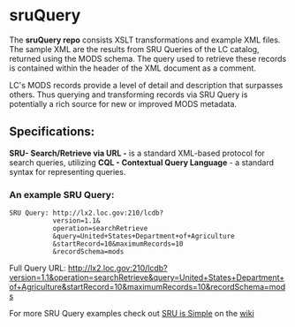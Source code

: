 # sruQuery
The **sruQuery repo** consists XSLT transformations  and example XML files. The sample XML  are the results from SRU Queries of the LC catalog, returned using the MODS schema. The query used to retrieve these records is contained within the header of the XML document as a comment. 

LC's MODS records provide a level of detail and description that surpasses others. Thus querying and transforming records via SRU Query is potentially a rich source for new or improved MODS metadata. 


## Specifications:
**SRU- Search/Retrieve via URL -** is a standard XML-based protocol for search queries,  utilizing **CQL - Contextual Query Language** - a standard syntax for representing queries.

### An example SRU Query:

 
    SRU Query: http://lx2.loc.gov:210/lcdb?
               version=1.1&
               operation=searchRetrieve 
               &query=United+States+Department+of+Agriculture
               &startRecord=10&maximumRecords=10
               &recordSchema=mods
    
   Full Query URL: http://lx2.loc.gov:210/lcdb?version=1.1&operation=searchRetrieve&query=United+States+Department+of+Agriculture&startRecord=10&maximumRecords=10&recordSchema=mods

For more SRU Query examples check out [SRU is Simple](https://github.com/CarlosMtz3/sruQuery/wiki/SRU-is-Simple) on the [wiki](https://github.com/CarlosMtz3/sruQuery/wiki/)
<!--stackedit_data:
eyJoaXN0b3J5IjpbLTE2NjM0OTY2MCwtMTcxMTcxMDQ4MV19
-->